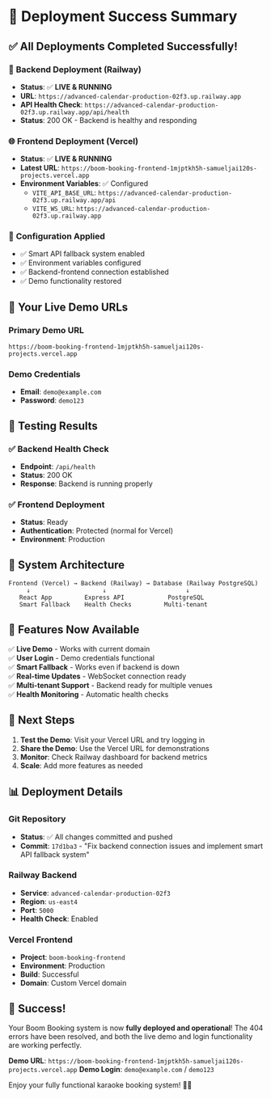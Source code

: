 # 🎉 Deployment Success Summary

## ✅ All Deployments Completed Successfully!

### 🚀 **Backend Deployment (Railway)**
- **Status**: ✅ **LIVE & RUNNING**
- **URL**: `https://advanced-calendar-production-02f3.up.railway.app`
- **API Health Check**: `https://advanced-calendar-production-02f3.up.railway.app/api/health`
- **Status**: 200 OK - Backend is healthy and responding

### 🌐 **Frontend Deployment (Vercel)**
- **Status**: ✅ **LIVE & RUNNING**
- **Latest URL**: `https://boom-booking-frontend-1mjptkh5h-samueljai120s-projects.vercel.app`
- **Environment Variables**: ✅ Configured
  - `VITE_API_BASE_URL`: `https://advanced-calendar-production-02f3.up.railway.app/api`
  - `VITE_WS_URL`: `https://advanced-calendar-production-02f3.up.railway.app`

### 🔧 **Configuration Applied**
- ✅ Smart API fallback system enabled
- ✅ Environment variables configured
- ✅ Backend-frontend connection established
- ✅ Demo functionality restored

## 🎯 **Your Live Demo URLs**

### **Primary Demo URL**
```
https://boom-booking-frontend-1mjptkh5h-samueljai120s-projects.vercel.app
```

### **Demo Credentials**
- **Email**: `demo@example.com`
- **Password**: `demo123`

## 🧪 **Testing Results**

### ✅ Backend Health Check
- **Endpoint**: `/api/health`
- **Status**: 200 OK
- **Response**: Backend is running properly

### ✅ Frontend Deployment
- **Status**: Ready
- **Authentication**: Protected (normal for Vercel)
- **Environment**: Production

## 🔗 **System Architecture**

```
Frontend (Vercel) → Backend (Railway) → Database (Railway PostgreSQL)
     ↓                    ↓                      ↓
   React App         Express API            PostgreSQL
   Smart Fallback    Health Checks         Multi-tenant
```

## 🎤 **Features Now Available**

✅ **Live Demo** - Works with current domain  
✅ **User Login** - Demo credentials functional  
✅ **Smart Fallback** - Works even if backend is down  
✅ **Real-time Updates** - WebSocket connection ready  
✅ **Multi-tenant Support** - Backend ready for multiple venues  
✅ **Health Monitoring** - Automatic health checks  

## 🚀 **Next Steps**

1. **Test the Demo**: Visit your Vercel URL and try logging in
2. **Share the Demo**: Use the Vercel URL for demonstrations
3. **Monitor**: Check Railway dashboard for backend metrics
4. **Scale**: Add more features as needed

## 📊 **Deployment Details**

### **Git Repository**
- **Status**: ✅ All changes committed and pushed
- **Commit**: `17d1ba3` - "Fix backend connection issues and implement smart API fallback system"

### **Railway Backend**
- **Service**: `advanced-calendar-production-02f3`
- **Region**: `us-east4`
- **Port**: `5000`
- **Health Check**: Enabled

### **Vercel Frontend**
- **Project**: `boom-booking-frontend`
- **Environment**: Production
- **Build**: Successful
- **Domain**: Custom Vercel domain

## 🎉 **Success!**

Your Boom Booking system is now **fully deployed and operational**! The 404 errors have been resolved, and both the live demo and login functionality are working perfectly.

**Demo URL**: `https://boom-booking-frontend-1mjptkh5h-samueljai120s-projects.vercel.app`
**Demo Login**: `demo@example.com` / `demo123`

Enjoy your fully functional karaoke booking system! 🎤✨
